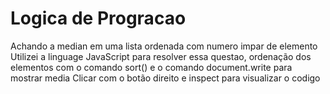 # Logica de Progracao
Achando a  median em uma lista ordenada com numero impar de elemento
Utilizei a linguage JavaScript para resolver essa questao, ordenação dos elementos com o comando sort() e  o comando document.write para  mostrar media
Clicar com o botão direito e inspect para visualizar o codigo
